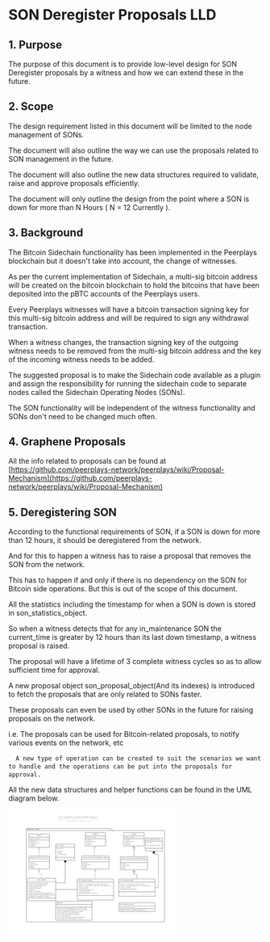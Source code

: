 # SON Deregister Proposals LLD

## 1. Purpose

The purpose of this document is to provide low-level design for SON Deregister proposals by a witness and how we can extend these in the future.

## 2. Scope

The design requirement listed in this document will be limited to the node management of SONs.

The document will also outline the way we can use the proposals related to SON management in the future.

The document will also outline the new data structures required to validate, raise and approve proposals efficiently.

The document will only outline the design from the point where a SON is down for more than N Hours \( N = 12 Currently \).

## 3. Background

The Bitcoin Sidechain functionality has been implemented in the Peerplays blockchain but it doesn't take into account, the change of witnesses.

As per the current implementation of Sidechain, a multi-sig bitcoin address will be created on the bitcoin blockchain to hold the bitcoins that have been deposited into the pBTC accounts of the Peerplays users.

Every Peerplays witnesses will have a bitcoin transaction signing key for this multi-sig bitcoin address and will be required to sign any withdrawal transaction.

When a witness changes, the transaction signing key of the outgoing witness needs to be removed from the multi-sig bitcoin address and the key of the incoming witness needs to be added.

The suggested proposal is to make the Sidechain code available as a plugin and assign the responsibility for running the sidechain code to separate nodes called the Sidechain Operating Nodes \(SONs\). 

The SON functionality will be independent of the witness functionality and SONs don't need to be changed much often.

## 4. Graphene Proposals

All the info related to proposals can be found at  [https://github.com/peerplays-network/peerplays/wiki/Proposal-Mechanism](https://github.com/peerplays-network/peerplays/wiki/Proposal-Mechanism)

## 5. Deregistering SON

According to the functional requirements of SON, if a SON is down for more than 12 hours, it should be deregistered from the network.

And for this to happen a witness has to raise a proposal that removes the SON from the network.

This has to happen if and only if there is no dependency on the SON for Bitcoin side operations. But this is out of the scope of this document.

All the statistics including the timestamp for when a SON is down is stored in son\_statistics\_object.

So when a witness detects that for any in\_maintenance SON the current\_time is greater by 12 hours than its last down timestamp, a witness proposal is raised.

The proposal will have a lifetime of 3 complete witness cycles so as to allow sufficient time for approval.

A new proposal object son\_proposal\_object\(And its indexes\) is introduced to fetch the proposals that are only related to SONs faster.

These proposals can even be used by other SONs in the future for raising proposals on the network.

i.e. The proposals can be used for Bitcoin-related proposals, to notify various events on the network, etc

      A new type of operation can be created to suit the scenarios we want to handle and the operations can be put into the proposals for approval.

All the new data structures and helper functions can be found in the UML diagram below.

![C:\29cf83c901956726bb71f1b7c2b022ff](../../../.gitbook/assets/0%20%284%29.png)

